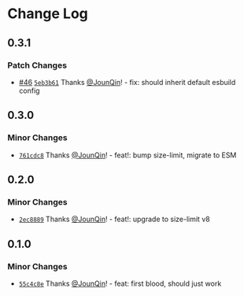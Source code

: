 # Change Log

## 0.3.1

### Patch Changes

- [#46](https://github.com/un-ts/size-limit/pull/46) [`5eb3b61`](https://github.com/un-ts/size-limit/commit/5eb3b617080c6933f1bd9cc3340b0a9114478768) Thanks [@JounQin](https://github.com/JounQin)! - fix: should inherit default esbuild config

## 0.3.0

### Minor Changes

- [`761cdc8`](https://github.com/un-ts/size-limit/commit/761cdc82c72c8f5a26465733fe3e99d22210fe45) Thanks [@JounQin](https://github.com/JounQin)! - feat!: bump size-limit, migrate to ESM

## 0.2.0

### Minor Changes

- [`2ec8889`](https://github.com/un-ts/size-limit/commit/2ec88891aa19ba5db21944207c53f1b19f31720f) Thanks [@JounQin](https://github.com/JounQin)! - feat!: upgrade to size-limit v8

## 0.1.0

### Minor Changes

- [`55c4c8e`](https://github.com/un-ts/size-limit/commit/55c4c8e879687c89495c3990a4f0c67c5fba7f94) Thanks [@JounQin](https://github.com/JounQin)! - feat: first blood, should just work
